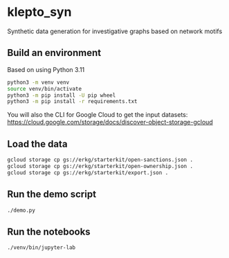 # klepto_syn

Synthetic data generation for investigative graphs based on network motifs


## Build an environment

Based on using Python 3.11

```bash
python3 -m venv venv
source venv/bin/activate
python3 -m pip install -U pip wheel
python3 -m pip install -r requirements.txt
```

You will also the CLI for Google Cloud to get the input datasets:
<https://cloud.google.com/storage/docs/discover-object-storage-gcloud>


## Load the data

```bash
gcloud storage cp gs://erkg/starterkit/open-sanctions.json .
gcloud storage cp gs://erkg/starterkit/open-ownership.json .
gcloud storage cp gs://erkg/starterkit/export.json .
```

## Run the demo script

```bash
./demo.py
```


## Run the notebooks

```bash
./venv/bin/jupyter-lab
```
